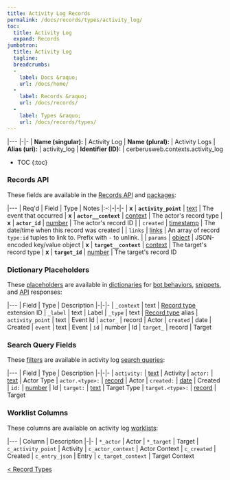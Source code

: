 ```yaml
---
title: Activity Log Records
permalink: /docs/records/types/activity_log/
toc:
  title: Activity Log
  expand: Records
jumbotron:
  title: Activity Log
  tagline: 
  breadcrumbs:
  -
    label: Docs &raquo;
    url: /docs/home/
  -
    label: Records &raquo;
    url: /docs/records/
  -
    label: Types &raquo;
    url: /docs/records/types/
---
```


|---
|-|-
| **Name (singular):** | Activity Log
| **Name (plural):** | Activity Logs
| **Alias (uri):** | activity_log
| **Identifier (ID):** | cerberusweb.contexts.activity_log

* TOC
{:toc}

### Records API

These fields are available in the [Records API](/docs/api/endpoints/records/) and [packages](/docs/packages/):

|---
| Req'd | Field | Type | Notes
|:-:|-|-|-
| **x** | **`activity_point`** | [text](/docs/records/fields/types/text/) | The event that occurred 
| **x** | **`actor__context`** | [context](/docs/records/fields/types/context/) | The actor's record type 
| **x** | **`actor_id`** | [number](/docs/records/fields/types/number/) | The actor's record ID 
|   | `created` | [timestamp](/docs/records/fields/types/timestamp/) | The date/time when this record was created 
|   | `links` | [links](/docs/records/fields/types/links/) | An array of record `type:id` tuples to link to. Prefix with `-` to unlink. 
|   | `params` | [object](/docs/records/fields/types/object/) | JSON-encoded key/value object 
| **x** | **`target__context`** | [context](/docs/records/fields/types/context/) | The target's record type 
| **x** | **`target_id`** | [number](/docs/records/fields/types/number/) | The target's record ID 

### Dictionary Placeholders

These [placeholders](/docs/bots/scripting/placeholders/) are available in [dictionaries](/docs/bots/behaviors/dictionaries/) for [bot behaviors](/docs/bots/behaviors/), [snippets](/docs/snippets/), and [API](/docs/api/) responses:

|---
| Field | Type | Description
|-|-|-
| `_context` | text | [Record type](/docs/records/types/) extension ID
| `_label` | text | Label
| `_type` | text | [Record type](/docs/records/types/) alias
| `activity_point` | text | Event Id
| `actor_` | record | Actor
| `created` | date | Created
| `event` | text | Event
| `id` | number | Id
| `target_` | record | Target
	
### Search Query Fields

These [filters](/docs/search/#filters) are available in activity log [search queries](/docs/search/):

|---
| Field | Type | Description
|-|-|-
| `activity:` | [text](/docs/search/filters/text/) | Activity
| `actor:` | [text](/docs/search/filters/text/) | Actor Type
| `actor.<type>:` | [record](/docs/search/#deep-search) | Actor
| `created:` | [date](/docs/search/filters/dates/) | Created
| `id:` | [number](/docs/search/filters/numbers/) | Id
| `target:` | [text](/docs/search/filters/text/) | Target Type
| `target.<type>:` | [record](/docs/search/#deep-search) | Target
	
### Worklist Columns

These columns are available on activity log [worklists](/docs/worklists/):

|---
| Column | Description
|-|-
| `*_actor` | Actor
| `*_target` | Target
| `c_activity_point` | Activity
| `c_actor_context` | Actor Context
| `c_created` | Created
| `c_entry_json` | Entry
| `c_target_context` | Target Context

<div class="section-nav">
	<div class="left">
		<a href="/docs/records/types/" class="prev">&lt; Record Types</a>
	</div>
	<div class="right align-right">
	</div>
</div>
<div class="clear"></div>